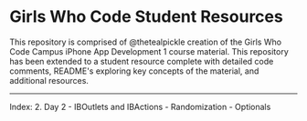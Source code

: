 # Girls Who Code Student Resources
This repository is comprised of @thetealpickle creation of the Girls Who Code Campus iPhone App Development 1 course material.
This repository has been extended to a student resource complete with detailed code comments, README's exploring key concepts of the material, and additional resources. 


- - - -
Index:
2. Day 2
	- IBOutlets and IBActions
	- Randomization
	- Optionals
